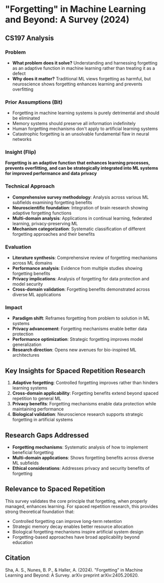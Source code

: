 # "Forgetting" in Machine Learning and Beyond: A Survey (2024)

## CS197 Analysis

### Problem
- **What problem does it solve?** Understanding and harnessing forgetting as an adaptive function in machine learning rather than treating it as a defect
- **Why does it matter?** Traditional ML views forgetting as harmful, but neuroscience shows forgetting enhances learning and prevents overfitting

### Prior Assumptions (Bit)
- Forgetting in machine learning systems is purely detrimental and should be eliminated
- Memory systems should preserve all information indefinitely
- Human forgetting mechanisms don't apply to artificial learning systems
- Catastrophic forgetting is an unsolvable fundamental flaw in neural networks

### Insight (Flip)
**Forgetting is an adaptive function that enhances learning processes, prevents overfitting, and can be strategically integrated into ML systems for improved performance and data privacy**

### Technical Approach
- **Comprehensive survey methodology**: Analysis across various ML subfields examining forgetting benefits
- **Neuroscientific foundation**: Integration of brain research showing adaptive forgetting functions
- **Multi-domain analysis**: Applications in continual learning, federated learning, privacy-preserving ML
- **Mechanism categorization**: Systematic classification of different forgetting approaches and their benefits

### Evaluation
- **Literature synthesis**: Comprehensive review of forgetting mechanisms across ML domains
- **Performance analysis**: Evidence from multiple studies showing forgetting benefits
- **Privacy implications**: Analysis of forgetting for data protection and model security
- **Cross-domain validation**: Forgetting benefits demonstrated across diverse ML applications

### Impact
- **Paradigm shift**: Reframes forgetting from problem to solution in ML systems
- **Privacy advancement**: Forgetting mechanisms enable better data protection
- **Performance optimization**: Strategic forgetting improves model generalization
- **Research direction**: Opens new avenues for bio-inspired ML architectures

## Key Insights for Spaced Repetition Research
1. **Adaptive forgetting**: Controlled forgetting improves rather than hinders learning systems
2. **Cross-domain applicability**: Forgetting benefits extend beyond spaced repetition to general ML
3. **Privacy benefits**: Forgetting mechanisms enable data protection while maintaining performance
4. **Biological validation**: Neuroscience research supports strategic forgetting in artificial systems

## Research Gaps Addressed
- **Forgetting mechanisms**: Systematic analysis of how to implement beneficial forgetting
- **Multi-domain applications**: Shows forgetting benefits across diverse ML subfields
- **Ethical considerations**: Addresses privacy and security benefits of forgetting

## Relevance to Spaced Repetition
This survey validates the core principle that forgetting, when properly managed, enhances learning. For spaced repetition research, this provides strong theoretical foundation that:
- Controlled forgetting can improve long-term retention
- Strategic memory decay enables better resource allocation
- Biological forgetting mechanisms inspire artificial system design
- Forgetting-based approaches have broad applicability beyond education

## Citation
Sha, A. S., Nunes, B. P., & Haller, A. (2024). "Forgetting" in Machine Learning and Beyond: A Survey. arXiv preprint arXiv:2405.20620.